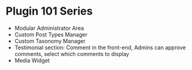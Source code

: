 # Plugin 101 Series

* Modular Administrator Area
* Custom Post Types Manager
* Custom Taxonomy Manager
* Testimonial section: Comment in the front-end, Admins can approve comments, select which comments to display
* Media Widget
